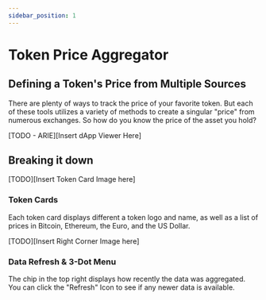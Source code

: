 ```yaml
---
sidebar_position: 1
---
```

# Token Price Aggregator

## Defining a Token's Price from Multiple Sources

There are plenty of ways to track the price of your favorite token. But each of these tools utilizes a variety of methods to create a singular "price" from numerous exchanges. So how do you know the price of the asset you hold?

[TODO - ARIE][Insert dApp Viewer Here]

## Breaking it down

[TODO][Insert Token Card Image here]
### Token Cards
Each token card displays different a token logo and name, as well as a list of prices in Bitcoin, Ethereum, the Euro, and the US Dollar.

[TODO][Insert Right Corner Image here]
### Data Refresh & 3-Dot Menu
The chip in the top right displays how recently the data was aggregated. You can click the "Refresh" Icon to see if any newer data is available.